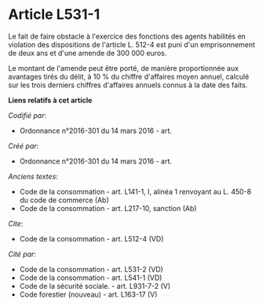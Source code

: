 # Article L531-1

Le fait de faire obstacle à l'exercice des fonctions des agents habilités en violation des dispositions de l'article L. 512-4
est puni d'un emprisonnement de deux ans et d'une amende de 300 000 euros. 

Le montant de l'amende peut être porté, de manière proportionnée aux avantages tirés du délit, à 10 % du chiffre d'affaires
moyen annuel, calculé sur les trois derniers chiffres d'affaires annuels connus à la date des faits.

**Liens relatifs à cet article**

_Codifié par_:

  - Ordonnance n°2016-301 du 14 mars 2016 - art.

_Créé par_:

  - Ordonnance n°2016-301 du 14 mars 2016 - art.

_Anciens textes_:

  - Code de la consommation - art. L141-1, I, alinéa 1 renvoyant au L. 450-8 du code de commerce (Ab)
  - Code de la consommation - art. L217-10, sanction (Ab)

_Cite_:

  - Code de la consommation - art. L512-4 (VD)

_Cité par_:

  - Code de la consommation - art. L531-2 (VD)
  - Code de la consommation - art. L541-1 (VD)
  - Code de la sécurité sociale. - art. L931-7-2 (V)
  - Code forestier (nouveau) - art. L163-17 (V)
